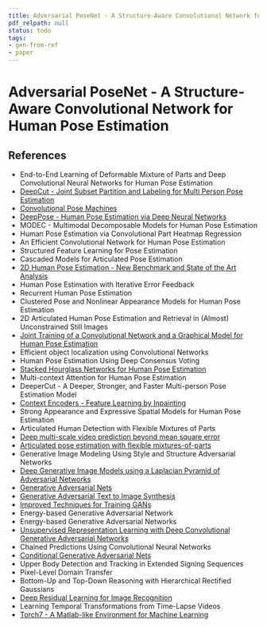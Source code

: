 ```yaml
---
title: Adversarial PoseNet - A Structure-Aware Convolutional Network for Human Pose Estimation
pdf_relpath: null
status: todo
tags:
- gen-from-ref
- paper
---
```


# Adversarial PoseNet - A Structure-Aware Convolutional Network for Human Pose Estimation

## References

- End-to-End Learning of Deformable Mixture of Parts and Deep Convolutional Neural Networks for Human Pose Estimation
- [DeepCut - Joint Subset Partition and Labeling for Multi Person Pose Estimation](./deepcut-joint-subset-partition-and-labeling-for-multi-person-pose-estimation.md)
- [Convolutional Pose Machines](./convolutional-pose-machines.md)
- [DeepPose - Human Pose Estimation via Deep Neural Networks](./deeppose-human-pose-estimation-via-deep-neural-networks.md)
- MODEC - Multimodal Decomposable Models for Human Pose Estimation
- Human Pose Estimation via Convolutional Part Heatmap Regression
- An Efficient Convolutional Network for Human Pose Estimation
- Structured Feature Learning for Pose Estimation
- Cascaded Models for Articulated Pose Estimation
- [2D Human Pose Estimation - New Benchmark and State of the Art Analysis](./2d-human-pose-estimation-new-benchmark-and-state-of-the-art-analysis.md)
- Human Pose Estimation with Iterative Error Feedback
- Recurrent Human Pose Estimation
- Clustered Pose and Nonlinear Appearance Models for Human Pose Estimation
- 2D Articulated Human Pose Estimation and Retrieval in (Almost) Unconstrained Still Images
- [Joint Training of a Convolutional Network and a Graphical Model for Human Pose Estimation](./joint-training-of-a-convolutional-network-and-a-graphical-model-for-human-pose-estimation.md)
- Efficient object localization using Convolutional Networks
- Human Pose Estimation Using Deep Consensus Voting
- [Stacked Hourglass Networks for Human Pose Estimation](./stacked-hourglass-networks-for-human-pose-estimation.md)
- Multi-context Attention for Human Pose Estimation
- DeeperCut - A Deeper, Stronger, and Faster Multi-person Pose Estimation Model
- [Context Encoders - Feature Learning by Inpainting](./context-encoders-feature-learning-by-inpainting.md)
- Strong Appearance and Expressive Spatial Models for Human Pose Estimation
- Articulated Human Detection with Flexible Mixtures of Parts
- [Deep multi-scale video prediction beyond mean square error](./deep-multi-scale-video-prediction-beyond-mean-square-error.md)
- [Articulated pose estimation with flexible mixtures-of-parts](./articulated-pose-estimation-with-flexible-mixtures-of-parts.md)
- Generative Image Modeling Using Style and Structure Adversarial Networks
- [Deep Generative Image Models using a Laplacian Pyramid of Adversarial Networks](./deep-generative-image-models-using-a-laplacian-pyramid-of-adversarial-networks.md)
- [Generative Adversarial Nets](./generative-adversarial-nets.md)
- [Generative Adversarial Text to Image Synthesis](./generative-adversarial-text-to-image-synthesis.md)
- [Improved Techniques for Training GANs](./improved-techniques-for-training-gans.md)
- Energy-based Generative Adversarial Network
- Energy-based Generative Adversarial Networks
- [Unsupervised Representation Learning with Deep Convolutional Generative Adversarial Networks](./unsupervised-representation-learning-with-deep-convolutional-generative-adversarial-networks.md)
- Chained Predictions Using Convolutional Neural Networks
- [Conditional Generative Adversarial Nets](./conditional-generative-adversarial-nets.md)
- Upper Body Detection and Tracking in Extended Signing Sequences
- Pixel-Level Domain Transfer
- Bottom-Up and Top-Down Reasoning with Hierarchical Rectified Gaussians
- [Deep Residual Learning for Image Recognition](./deep-residual-learning-for-image-recognition.md)
- Learning Temporal Transformations from Time-Lapse Videos
- [Torch7 - A Matlab-like Environment for Machine Learning](./torch7-a-matlab-like-environment-for-machine-learning.md)
